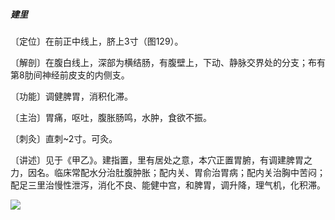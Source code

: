 ##### 建里

〔定位〕在前正中线上，脐上3寸（图129）。

〔解剖〕在腹白线上，深部为横结肠，有腹壁上，下动、静脉交界处的分支；布有第8肋间神经前皮支的内侧支。

〔功能〕调健脾胃，消积化滞。

〔主治〕胃痛，呕吐，腹胀肠鸣，水肿，食欲不振。

〔刺灸〕直刺~2寸。可灸。

〔讲述〕见于《甲乙》。建指置，里有居处之意，本穴正置胃腑，有调建脾胃之力，因名。临床常配水分治肚腹肿胀；配内关、胃俞治胃病；配内关治胸中苦闷；配足三里治慢性泄泻，消化不良、能健中宫，和脾胃，调升降，理气机，化积滞。

![](./img/图129.jpg)
